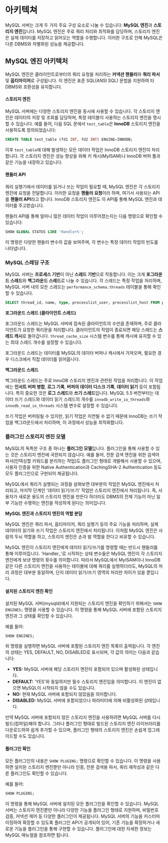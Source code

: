 # 아키텍쳐

MySQL 서버는 크게 두 가지 주요 구성 요소로 나눌 수 있습니다: **MySQL 엔진**과 **스토리지 엔진**입니다. MySQL 엔진은 주로 쿼리 처리와 최적화를 담당하며, 스토리지 엔진은 실제 데이터를 저장하고 읽어오는 역할을 수행합니다. 이러한 구조로 인해 MySQL은 다른 DBMS와 차별화된 성능을 제공합니다.

## **MySQL 엔진 아키텍처**

MySQL 엔진은 클라이언트로부터의 쿼리 요청을 처리하는 **커넥션 핸들러**와 **쿼리 파서** 및 **옵티마이저**로 구성됩니다. 이 엔진은 표준 SQL(ANSI SQL) 문법을 지원하여 타 DBMS와 호환성을 유지합니다.

#### **스토리지 엔진**

MySQL 서버에는 다양한 스토리지 엔진을 동시에 사용할 수 있습니다. 각 스토리지 엔진은 데이터의 저장 및 조회를 담당하며, 특정 테이블이 사용하는 스토리지 엔진을 명시할 수 있습니다. 예를 들어, 다음 SQL 문에서 `test_table`은 **InnoDB** 스토리지 엔진을 사용하도록 정의되었습니다:

```sql
CREATE TABLE test_table (fd1 INT, fd2 INT) ENGINE=INNODB;
```

이후 `test_table`에 대해 발생하는 모든 데이터 작업은 InnoDB 스토리지 엔진이 처리합니다. 각 스토리지 엔진은 성능 향상을 위해 키 캐시(MyISAM)나 InnoDB 버퍼 풀과 같은 기능을 내장하고 있습니다.

#### **핸들러 API**

쿼리 실행기에서 데이터를 읽거나 쓰는 작업이 필요할 때, MySQL 엔진은 각 스토리지 엔진에 요청을 전달합니다. 이러한 요청을 **핸들러 요청**이라 하며, 여기서 사용되는 API를 **핸들러 API**라고 합니다. InnoDB 스토리지 엔진도 이 API를 통해 MySQL 엔진과 데이터를 주고받습니다.

핸들러 API를 통해 얼마나 많은 데이터 작업이 이루어졌는지는 다음 명령으로 확인할 수 있습니다:

```sql
SHOW GLOBAL STATUS LIKE 'Handler%';
```

이 명령은 다양한 핸들러 변수의 값을 보여주며, 각 변수는 특정 데이터 작업의 빈도를 나타냅니다.

### MySQL 스레딩 구조

MySQL 서버는 **프로세스 기반**이 아닌 **스레드 기반**으로 작동합니다. 이는 크게 **포그라운드 스레드**와 **백그라운드 스레드**로 나눌 수 있습니다. 각 스레드는 특정 작업을 처리하며, MySQL 서버 내의 모든 스레드는 `performance_schema.threads` 테이블을 통해 확인할 수 있습니다.

```sql
SELECT thread_id, name, type, processlist_user, processlist_host FROM performance_schema.threads ORDER BY type, thread_id;
```

**포그라운드 스레드 (클라이언트 스레드)**

포그라운드 스레드는 MySQL 서버에 접속된 클라이언트의 수만큼 존재하며, 주로 클라이언트가 요청한 쿼리문을 처리합니다. 클라이언트의 작업이 종료되면 해당 스레드는 **스레드 캐시**로 돌아갑니다. `thread_cache_size` 시스템 변수를 통해 캐시에 유지할 수 있는 최대 스레드 개수를 설정할 수 있습니다.

포그라운드 스레드는 데이터를 MySQL의 데이터 버퍼나 캐시에서 가져오며, 필요한 경우 디스크에서 직접 데이터를 읽어옵니다.

**백그라운드 스레드**

백그라운드 스레드는 주로 InnoDB 스토리지 엔진과 관련된 작업을 처리합니다. 이 작업에는 **인서트 버퍼 병합**, **로그 기록**, **버퍼의 데이터 디스크 기록**, **데이터 읽기** 등이 포함됩니다. 특히 중요한 것은 **로그 스레드**와 **쓰기 스레드**입니다. MySQL 5.5 버전부터는 데이터 쓰기 스레드와 데이터 읽기 스레드의 개수를 `innodb_write_io_threads`와 `innodb_read_io_threads` 시스템 변수로 설정할 수 있습니다.

쓰기 작업은 버퍼링될 수 있지만, 읽기 작업은 지연될 수 없기 때문에 InnoDB는 쓰기 작업을 백그라운드에서 처리하며, 이 과정에서 성능을 최적화합니다.

### 플러그인 스토리지 엔진 모델

MySQL의 독특한 구조 중 하나는 **플러그인 모델**입니다. 플러그인을 통해 사용할 수 있는 것은 스토리지 엔진에 국한되지 않습니다. 예를 들어, 전문 검색 엔진을 위한 검색어 파서(인덱싱할 키워드를 분리하는 작업)도 플러그인 형태로 개발해서 사용할 수 있으며, 사용자 인증을 위한 Native Authentication과 CachingSHA-2 Authentication 등도 모두 플러그인으로 구현되어 제공됩니다.

MySQL에서 쿼리가 실행되는 과정을 살펴보면 대부분의 작업은 MySQL 엔진에서 처리되고, 마지막 단계인 '데이터 읽기/쓰기' 작업만 스토리지 엔진에서 처리됩니다. 즉, 사용자가 새로운 용도의 스토리지 엔진을 만든다 하더라도 DBMS의 전체 기능이 아닌 일부 기능만 수행하는 엔진을 작성하게 된다는 의미입니다.

**MySQL 엔진과 스토리지 엔진의 역할 분담**

MySQL 엔진은 쿼리 파서, 옵티마이저, 쿼리 실행기 등의 주요 기능을 처리하며, 실제 데이터의 읽기와 쓰기 작업은 스토리지 엔진에서 처리됩니다. 이처럼 MySQL 엔진은 사람의 두뇌 역할을 하고, 스토리지 엔진은 손과 발 역할을 한다고 비유할 수 있습니다.

MySQL 엔진이 스토리지 엔진에게 데이터 읽기/쓰기를 명령할 때는 반드시 핸들러를 통해 이루어집니다. 'Handler\_'로 시작하는 상태 변수들은 MySQL 엔진이 각 스토리지 엔진에게 보낸 명령의 횟수를 의미합니다. 따라서 MySQL에서 MyISAM이나 InnoDB 같은 다른 스토리지 엔진을 사용하는 테이블에 대해 쿼리를 실행하더라도, MySQL의 처리 과정은 대부분 동일하며, 단지 데이터 읽기/쓰기 영역의 처리만 차이가 있을 뿐입니다.

#### 설치된 스토리지 엔진 확인

설치된 MySQL 서버(mysqld)에서 지원되는 스토리지 엔진을 확인하기 위해서는 `SHOW ENGINES;` 명령을 사용할 수 있습니다. 이 명령을 통해 MySQL 서버에 포함된 스토리지 엔진과 그 상태를 확인할 수 있습니다.

예를 들어:

```sql
SHOW ENGINES;
```

위 명령을 실행하면 MySQL 서버에 포함된 스토리지 엔진 목록이 출력됩니다. 각 엔진의 상태는 YES, DEFAULT, NO, DISABLED로 표시되며, 각 값의 의미는 다음과 같습니다:

* **YES:** MySQL 서버에 해당 스토리지 엔진이 포함되어 있으며 활성화된 상태입니다.
* **DEFAULT:** 'YES'와 동일하지만 필수 스토리지 엔진임을 의미합니다. 이 엔진이 없으면 MySQL이 시작되지 않을 수도 있습니다.
* **NO:** 현재 MySQL 서버에 포함되지 않았음을 의미합니다.
* **DISABLED:** MySQL 서버에 포함되었으나 파라미터에 의해 비활성화된 상태입니다.

만약 MySQL 서버에 포함되지 않은 스토리지 엔진을 사용하려면 MySQL 서버를 다시 빌드(컴파일)해야 합니다. 그러나 플러그인 형태로 빌드된 스토리지 엔진 라이브러리를 다운로드하여 쉽게 추가할 수 있으며, 플러그인 형태의 스토리지 엔진은 손쉽게 업그레이드할 수도 있습니다.

#### 플러그인 확인

모든 플러그인의 내용은 `SHOW PLUGINS;` 명령으로 확인할 수 있습니다. 이 명령을 사용하면 설치된 스토리지 엔진뿐만 아니라 인증, 전문 검색용 파서, 쿼리 재작성과 같은 다른 플러그인도 확인할 수 있습니다.

예를 들어:

```sql
SHOW PLUGINS;
```

이 명령을 통해 MySQL 서버에 설치된 모든 플러그인을 확인할 수 있습니다. MySQL 서버는 스토리지 엔진뿐만 아니라 다양한 기능을 플러그인 형태로 지원하며, 비밀번호 검증, 커넥션 제어 등 다양한 플러그인이 제공됩니다. MySQL 서버의 기능을 커스터마이징하여 확장할 수 있도록 플러그인 API가 공개되어 있어, 기존 기능을 확장하거나 새로운 기능을 플러그인을 통해 구현할 수 있습니다. 플러그인에 대한 자세한 정보는 MySQL 매뉴얼을 참조하면 됩니다.
